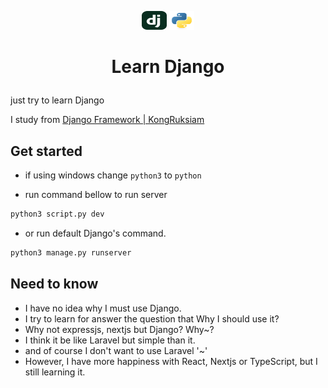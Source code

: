 <p align="center">
    <img height="30" width="40" src="https://github.com/tandpfun/skill-icons/raw/main/icons/Django.svg" alt="django">
    <img height="30" width="40" src="https://github.com/Arikato111/Arikato111/raw/main/icons/python-original.svg" alt="Python">
</p>

# <p align="center">Learn Django</p>

just try to learn Django

I study from [Django Framework | KongRuksiam](https://youtu.be/XLMLveR2BYo)

## Get started

* if using windows change `python3` to `python`

- run command bellow to run server

```bash
python3 script.py dev
```

- or run default Django's command.

```bash
python3 manage.py runserver
```

## Need to know 

- I have no idea why I must use Django. 
- I try to learn for answer the question that Why I should use it?
- Why not expressjs, nextjs  but Django? Why~?
- I think it be like Laravel but simple than it.
- and of course I don't want to use Laravel '~'
- However, I have more happiness with React, Nextjs or TypeScript, but I still learning it.